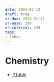 ```yaml
---
date: 2023-03-12
draft: true
sr-due: 2024-01-21
sr-ease: 290
sr-interval: 249
tags:
- inbox
---
```


# Chemistry

- [PTable](http://www.ptable.com/)